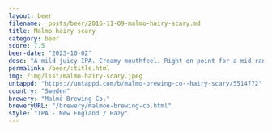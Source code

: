 ```yaml
---
layout: beer
filename: _posts/beer/2016-11-09-malmo-hairy-scary.md
title: Malmo hairy scary
category: beer
score: 7.5
beer-date: "2023-10-02"
desc: "A mild juicy IPA. Creamy mouthfeel. Right on point for a mid range IPA"
permalink: /beer/:title.html
img: /img/list/malmo-hairy-scary.jpeg
untappd: "https://untappd.com/b/malmo-brewing-co--hairy-scary/5514772"
country: "Sweden"
brewery: "Malmö Brewing Co."
breweryURL: "/brewery/malmoe-brewing-co.html"
style: "IPA - New England / Hazy"
---
```

